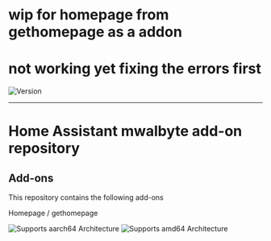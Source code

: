 # wip for homepage from gethomepage as a addon
# not working yet fixing the errors first

![Version][version]

-----------------------------------------------------------


# Home Assistant mwalbyte add-on repository




## Add-ons

This repository contains the following add-ons

Homepage / gethomepage


![Supports aarch64 Architecture][aarch64-shield]
![Supports amd64 Architecture][amd64-shield]

[version]: https://img.shields.io/badge/Version-1.0.0_BETA-red
[aarch64-shield]: https://img.shields.io/badge/aarch64-yes-green.svg
[amd64-shield]: https://img.shields.io/badge/amd64-yes-green.svg
[armhf-shield]: https://img.shields.io/badge/armhf-yes-green.svg
[armv7-shield]: https://img.shields.io/badge/armv7-yes-green.svg
[i386-shield]: https://img.shields.io/badge/i386-yes-green.svg
